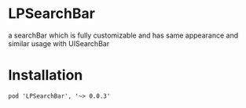 # LPSearchBar
a searchBar which is fully customizable and has same appearance and similar usage with UISearchBar

# Installation

`pod 'LPSearchBar', '~> 0.0.3'`
